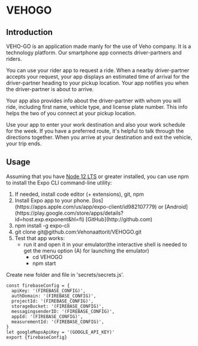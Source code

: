 # VEHOGO
## Introduction

VEHO-GO is an application made manly for the use of Veho company. It is a technology platform. Our smartphone app connects driver-partners and riders.

You can use your rider app to request a ride. When a nearby driver-partner accepts your request, your app displays an estimated time of arrival for the driver-partner heading to your pickup location. Your app notifies you when the driver-partner is about to arrive.

Your app also provides info about the driver-partner with whom you will ride, including first name, vehicle type, and license plate number. This info helps the two of you connect at your pickup location.

Use your app to enter your work destination and also your work schedule for the week. If you have a preferred route, it's helpful to talk through the directions together. When you arrive at your destination and exit the vehicle, your trip ends. 



## Usage
Assuming that you have [Node 12 LTS](https://nodejs.org/en/download/) or greater installed, you can use npm to install the Expo CLI command-line utility:

<ol>
  <li>If needed, install code editor (+ extensions), git, npm</li>
   <li>Install Expo app to your phone. [Ios] (https://apps.apple.com/us/app/expo-client/id982107779) or [Android] (https://play.google.com/store/apps/details?id=host.exp.exponent&hl=fi) [GitHub](http://github.com)</li>
   <li>npm install -g expo-cli</li>
   <li>git clone git@github.com:Vehonaattorit/VEHOGO.git</li>
  <li>Test that app works: 
    <ul><li>run it and open it in your emulator(the interactive shell is needed to get the menu option (A) for launching the emulator)
      <ul>
        <li>cd VEHOGO</li>
        <li>npm start</li>
      </ul>
      </li>
    </ul>
  </li>
</ol>

Create new folder and file in 'secrets/secrets.js'.

```
const firebaseConfig = {
  apiKey: '(FIREBASE_CONFIG)',
  authDomain: '(FIREBASE_CONFIG)',
  projectId: '(FIREBASE_CONFIG)',
  storageBucket: '(FIREBASE_CONFIG)',
  messagingsenderID: '(FIREBASE_CONFIG)',
  appId: '(FIREBASE_CONFIG)',
  measurementId: '(FIREBASE_CONFIG)',
}
let googleMapsApiKey = '(GOOGLE_API_KEY)'
export {firebaseConfig}
```
